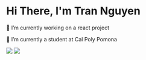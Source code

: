 # Hi There, I'm Tran Nguyen

🔭 I’m currently working on a react project

🌱 I’m currently a student at Cal Poly Pomona

<img src="https://img.shields.io/badge/Python-FFD43B?style=for-the-badge&logo=python&logoColor=blue" />
<img src=(https://img.shields.io/badge/C%2B%2B-00599C?style=for-the-badge&logo=c%2B%2B&logoColor=white) />
